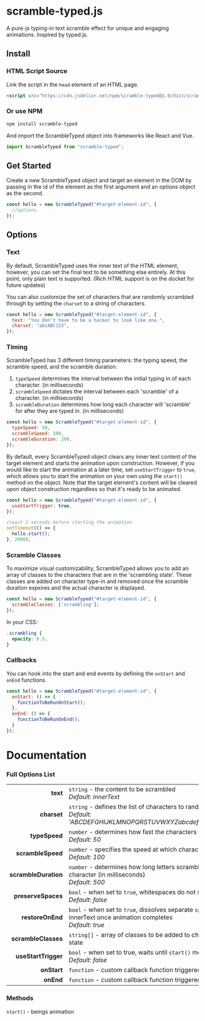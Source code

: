 # scramble-typed.js

A pure-js typing-in text scramble effect for unique and engaging animations. Inspired by typed.js.

## Install

### HTML Script Source

Link the script in the `head` element of an HTML page.

```html
<script src="https://cdn.jsdelivr.net/npm/scramble-typed@1.0/dist/scramble-typed.umd.min.js"></script>
```

### Or use NPM

```bash
npm install scramble-typed
```

And import the ScrambleTyped object into frameworks like React and Vue.

```js
import ScrambleTyped from "scramble-typed";
```

## Get Started

Create a new ScrambleTyped object and target an element in the DOM by passing in the id of the element as the first argument and an options object as the second.

```js
const hello = new ScrambleTyped("#target-element-id", {
  //options
});
```

## Options

### Text

By default, ScrambleTyped uses the inner text of the HTML element, however, you can set the final text to be something else entirely. At this point, only plain text is supported. (Rich HTML support is on the docket for future updates)

You can also customize the set of characters that are randomly scrambled through by setting the `charset` to a string of characters.

```js
const hello = new ScrambleTyped("#target-element-id", {
  text: "You don't have to be a hacker to look like one.",
  charset: "abcABC123",
});
```

### Timing

ScrambleTyped has 3 different timing parameters: the typing speed, the scramble speed, and the scramble duration.

1. `typeSpeed` determines the interval between the initial typing in of each character. (in milliseconds)
2. `scrambleSpeed` dictates the interval between each 'scramble' of a character. (in milliseconds)
3. `scrambleDuration` determines how long each character will 'scramble' for after they are typed in. (in milliseconds)

```js
const hello = new ScrambleTyped("#target-element-id", {
  typeSpeed: 50,
  scrambleSpeed: 100,
  scrambleDuration: 200,
});
```

By default, every ScrambleTyped object clears any inner text content of the target element and starts the animation upon construction. However, if you would like to start the animation at a later time, set `useStartTrigger` to `true`, which allows you to start the animation on your own using the `start()` method on the object. Note that the target element's content will be cleared upon object construction regardless so that it's ready to be animated.

```js
const hello = new ScrambleTyped("#target-element-id", {
  useStartTrigger: true,
});

//wait 2 seconds before starting the animation
setTimeout(() => {
  hello.start();
}, 2000);
```

### Scramble Classes

To maximize visual customizability, ScrambleTyped allows you to add an array of classes to the characters that are in the 'scrambling state'. These classes are added on character type-in and removed once the scramble duration expxires and the actual character is displayed.

```js
const hello = new ScrambleTyped("#target-element-id", {
  scrambleClasses: ['scrambling'];
});
```

In your CSS:

```css
.scrambling {
  opacity: 0.5;
}
```

### Callbacks

You can hook into the start and end events by defining the `onStart` and `onEnd` functions.

```js
const hello = new ScrambleTyped("#target-element-id", {
  onStart: () => {
    functionToBeRunOnStart();
  },
  onEnd: () => {
    functionToBeRunOnEnd();
  }
});
```
# Documentation

### Full Options List

|  |  |
| ---: | :--- |
| **text** | `string` - the content to be scrambled<br>*Default: innerText* |
| **charset** | `string` - defines the list of characters to randomly pull from<br>*Default: 'ABCDEFGHIJKLMNOPQRSTUVWXYZabcdefghijklmnopqrstuvwxyz0123456789'* |
| **typeSpeed** | `number` - determines how fast the characters type in (in milliseconds)<br>*Default: 50* |
| **scrambleSpeed** | `number` - specifies the speed at which characters are scrambled (in milliseconds)<br>*Default: 100* |
| **scrambleDuration** | `number` - determines how long letters scramble before settling onto their actual character (in milliseconds)<br>*Default: 500* |
| **preserveSpaces** | `bool` - when set to `true`, whitespaces do not scramble<br>*Default: false* |
| **restoreOnEnd** | `bool` - when set to `true`, dissolves separate `span` elements into natural HTML innerText once animation completes<br>*Default: true* |
| **scrambleClasses** | `string[]` - array of classes to be added to characters that are in the scramble state |
| **useStartTrigger** | `bool` - when set to true, waits until `start()` method is called to begin the animation<br>*Default: false* |
| **onStart** | `function` - custom callback function triggered when animation starts |
| **onEnd** | `function` - custom callback function triggered when animation ends |

### Methods

`start()` - beings animation